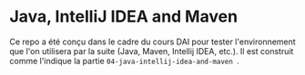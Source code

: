 # Java, IntelliJ IDEA and Maven
Ce repo a été conçu dans le cadre du cours DAI pour tester l'environnement que l'on utilisera par la suite (Java, Maven, Intellij IDEA, etc.). Il est construit comme l'indique la partie `04-java-intellij-idea-and-maven
`.
